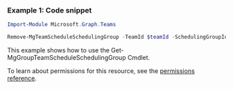 ### Example 1: Code snippet

```powershellImport-Module Microsoft.Graph.Teams

Remove-MgTeamScheduleSchedulingGroup -TeamId $teamId -SchedulingGroupId $schedulingGroupId
```
This example shows how to use the Get-MgGroupTeamScheduleSchedulingGroup Cmdlet.
To learn about permissions for this resource, see the [permissions reference](/graph/permissions-reference).

